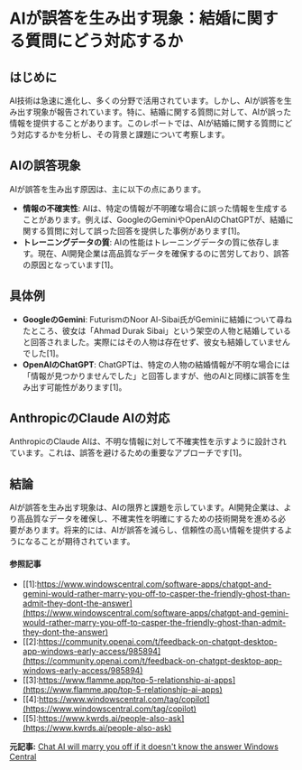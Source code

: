 # AIが誤答を生み出す現象：結婚に関する質問にどう対応するか

## はじめに

AI技術は急速に進化し、多くの分野で活用されています。しかし、AIが誤答を生み出す現象が報告されています。特に、結婚に関する質問に対して、AIが誤った情報を提供することがあります。このレポートでは、AIが結婚に関する質問にどう対応するかを分析し、その背景と課題について考察します。

## AIの誤答現象

AIが誤答を生み出す原因は、主に以下の点にあります。

- **情報の不確実性**: AIは、特定の情報が不明確な場合に誤った情報を生成することがあります。例えば、GoogleのGeminiやOpenAIのChatGPTが、結婚に関する質問に対して誤った回答を提供した事例があります[1]。
- **トレーニングデータの質**: AIの性能はトレーニングデータの質に依存します。現在、AI開発企業は高品質なデータを確保するのに苦労しており、誤答の原因となっています[1]。

## 具体例

- **GoogleのGemini**: FuturismのNoor Al-Sibai氏がGeminiに結婚について尋ねたところ、彼女は「Ahmad Durak Sibai」という架空の人物と結婚していると回答されました。実際にはその人物は存在せず、彼女も結婚していませんでした[1]。
- **OpenAIのChatGPT**: ChatGPTは、特定の人物の結婚情報が不明な場合には「情報が見つかりませんでした」と回答しますが、他のAIと同様に誤答を生み出す可能性があります[1]。

## AnthropicのClaude AIの対応

AnthropicのClaude AIは、不明な情報に対して不確実性を示すように設計されています。これは、誤答を避けるための重要なアプローチです[1]。

## 結論

AIが誤答を生み出す現象は、AIの限界と課題を示しています。AI開発企業は、より高品質なデータを確保し、不確実性を明確にするための技術開発を進める必要があります。将来的には、AIが誤答を減らし、信頼性の高い情報を提供するようになることが期待されています。

#### 参照記事
- [[1]:https://www.windowscentral.com/software-apps/chatgpt-and-gemini-would-rather-marry-you-off-to-casper-the-friendly-ghost-than-admit-they-dont-the-answer](https://www.windowscentral.com/software-apps/chatgpt-and-gemini-would-rather-marry-you-off-to-casper-the-friendly-ghost-than-admit-they-dont-the-answer)
- [[2]:https://community.openai.com/t/feedback-on-chatgpt-desktop-app-windows-early-access/985894](https://community.openai.com/t/feedback-on-chatgpt-desktop-app-windows-early-access/985894)
- [[3]:https://www.flamme.app/top-5-relationship-ai-apps](https://www.flamme.app/top-5-relationship-ai-apps)
- [[4]:https://www.windowscentral.com/tag/copilot](https://www.windowscentral.com/tag/copilot)
- [[5]:https://www.kwrds.ai/people-also-ask](https://www.kwrds.ai/people-also-ask)


**元記事:** [Chat AI will marry you off if it doesn't know the answer Windows Central](https://www.windowscentral.com/software-apps/chatgpt-and-gemini-would-rather-marry-you-off-to-casper-the-friendly-ghost-than-admit-they-dont-the-answer)